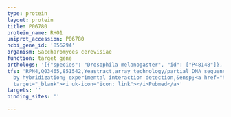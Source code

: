 ```yaml
---
type: protein
layout: protein
title: P06780
protein_name: RHO1
uniprot_accession: P06780
ncbi_gene_id: '856294'
organism: Saccharomyces cerevisiae
function: target gene
orthologs: '[{"species": "Drosophila melanogaster", "id": ["P48148"]}, {"species": "Caenorhabditis elegans", "id": ["Q22038"]}, {"species": "Homo sapiens", "id": ["<a href=\"/protein/p08134\">P08134</a>", "<a href=\"/protein/p62745\">P62745</a>", "<a href=\"/protein/p61586\">P61586</a>"]}, {"species": "Mus musculus", "id": ["<a href=\"/protein/p62746\">P62746</a>", "Q62159", "Q9CR99", "<a href=\"/protein/q9qui0\">Q9QUI0</a>"]}, {"species": "Rattus norvegicus", "id": ["B2RYP0", "Q5XIM3", "P62747", "P61589"]}]'
tfs: 'RPN4,Q03465,851542,Yeastract,array technology/partial DNA sequence identification
  by hybridization; experimental interaction detection,&ensp;<a href="https://www.ncbi.nlm.nih.gov/pubmed/?term=21931558%5Buid%5D+OR+18627600%5Buid%5D+OR+24170807%5Buid%5D"
  target="_blank"><i uk-icon="icon: link"></i>Pubmed</a>'
targets: ''
binding_sites: ''

---
```

